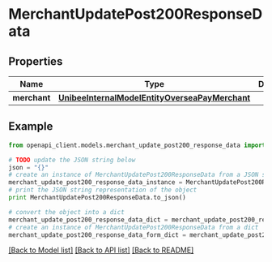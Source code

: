 # MerchantUpdatePost200ResponseData


## Properties

Name | Type | Description | Notes
------------ | ------------- | ------------- | -------------
**merchant** | [**UnibeeInternalModelEntityOverseaPayMerchant**](UnibeeInternalModelEntityOverseaPayMerchant.md) |  | [optional] 

## Example

```python
from openapi_client.models.merchant_update_post200_response_data import MerchantUpdatePost200ResponseData

# TODO update the JSON string below
json = "{}"
# create an instance of MerchantUpdatePost200ResponseData from a JSON string
merchant_update_post200_response_data_instance = MerchantUpdatePost200ResponseData.from_json(json)
# print the JSON string representation of the object
print MerchantUpdatePost200ResponseData.to_json()

# convert the object into a dict
merchant_update_post200_response_data_dict = merchant_update_post200_response_data_instance.to_dict()
# create an instance of MerchantUpdatePost200ResponseData from a dict
merchant_update_post200_response_data_form_dict = merchant_update_post200_response_data.from_dict(merchant_update_post200_response_data_dict)
```
[[Back to Model list]](../README.md#documentation-for-models) [[Back to API list]](../README.md#documentation-for-api-endpoints) [[Back to README]](../README.md)


